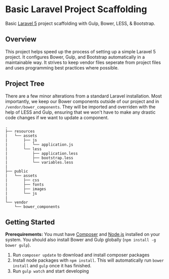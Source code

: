 # Basic Laravel Project Scaffolding
Basic [Laravel 5](https://github.com/laravel/laravel) project scaffolding with Gulp, Bower, LESS, &amp; Bootstrap.

## Overview
This project helps speed up the process of setting up a simple Laravel 5 project. It configures Bower, Gulp, and Bootstrap automatically in a maintainable way. It strives to keep vendor files seperate from project files and uses programming best practices where possible.

## Project Tree
There are a few minor alterations from a standard Laravel installation. Most importantly, we keep our Bower components outside of our project and in `/vendor/bower_components`. They will be imported and overriden with the help of LESS and Gulp, ensuring that we won't have to make any drastic code changes if we want to update a component.

```
.
├── resources
|   └── assets
|   	├── js
|   	|   └── application.js
|   	└── less
|       	├── application.less
|			├── bootstrap.less
|       	└── variables.less
|
├── public
|   └── assets
|       ├── css
|		├── fonts
|		├── images
|       └── js
|
└── vendor
    └── bower_components
```

## Getting Started
**Prerequirements:** You must have [Composer](https://getcomposer.org/) and [Node.js](https://nodejs.org/) installed on your system. You should also install Bower and Gulp globally (`npm install -g bower gulp`).

1. Run `composer update` to download and install composer packages
2. Install node packages with `npm install`. This will automatically run `bower install` and `gulp` once it has finished.
3. Run `gulp watch` and start developing